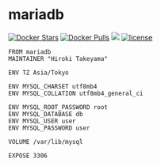 # mariadb
[![Docker Stars](https://img.shields.io/docker/stars/takeyamajp/mariadb.svg)](https://hub.docker.com/r/takeyamajp/mariadb/)
[![Docker Pulls](https://img.shields.io/docker/pulls/takeyamajp/mariadb.svg)](https://hub.docker.com/r/takeyamajp/mariadb/)
[![](https://img.shields.io/badge/GitHub-Dockerfile-orange.svg)](https://github.com/takeyamajp/docker-mariadb/blob/master/Dockerfile)
[![license](https://img.shields.io/github/license/takeyamajp/docker-mariadb.svg)](https://github.com/takeyamajp/docker-mariadb/blob/master/LICENSE)

    FROM mariadb  
    MAINTAINER "Hiroki Takeyama"
    
    ENV TZ Asia/Tokyo
    
    ENV MYSQL_CHARSET utf8mb4  
    ENV MYSQL_COLLATION utf8mb4_general_ci
    
    ENV MYSQL_ROOT_PASSWORD root  
    ENV MYSQL_DATABASE db  
    ENV MYSQL_USER user  
    ENV MYSQL_PASSWORD user
    
    VOLUME /var/lib/mysql
    
    EXPOSE 3306
